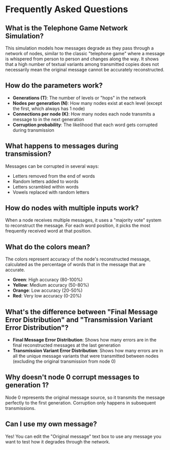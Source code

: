 # Frequently Asked Questions

## What is the Telephone Game Network Simulation?

This simulation models how messages degrade as they pass through a network of nodes, similar to the classic "telephone game" where a message is whispered from person to person and changes along the way. It shows that a high number of textual variants among transmitted copies does not necessarily mean the original message cannot be accurately reconstructed.

## How do the parameters work?

- **Generations (T)**: The number of levels or "hops" in the network
- **Nodes per generation (N)**: How many nodes exist at each level (except the first, which always has 1 node)
- **Connections per node (K)**: How many nodes each node transmits a message to in the next generation
- **Corruption probability**: The likelihood that each word gets corrupted during transmission

## What happens to messages during transmission?

Messages can be corrupted in several ways:
- Letters removed from the end of words
- Random letters added to words
- Letters scrambled within words
- Vowels replaced with random letters

## How do nodes with multiple inputs work?

When a node receives multiple messages, it uses a "majority vote" system to reconstruct the message. For each word position, it picks the most frequently received word at that position.

## What do the colors mean?

The colors represent accuracy of the node's reconstructed message, calculated as the percentage of words that in the message that are accurate.

- **Green**: High accuracy (80-100%)
- **Yellow**: Medium accuracy (50-80%)  
- **Orange**: Low accuracy (20-50%)
- **Red**: Very low accuracy (0-20%)

## What's the difference between "Final Message Error Distribution" and "Transmission Variant Error Distribution"?

- **Final Message Error Distribution**: Shows how many errors are in the final reconstructed messages at the last generation
- **Transmission Variant Error Distribution**: Shows how many errors are in all the unique message variants that were transmitted between nodes (excluding the original transmission from node 0)

## Why doesn't node 0 corrupt messages to generation 1?

Node 0 represents the original message source, so it transmits the message perfectly to the first generation. Corruption only happens in subsequent transmissions.

## Can I use my own message?

Yes! You can edit the "Original message" text box to use any message you want to test how it degrades through the network.